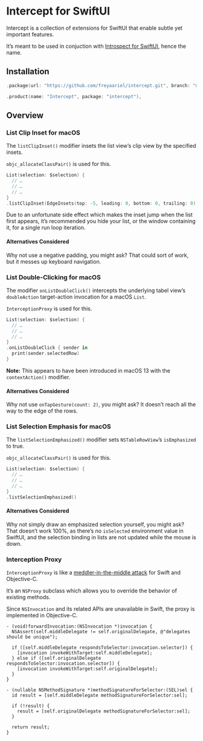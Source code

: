 # Intercept for SwiftUI

Intercept is a collection of extensions for SwiftUI that enable subtle yet important features.

It’s meant to be used in conjuction with [Introspect for SwiftUI](https://github.com/siteline/SwiftUI-Introspect), hence the name.


## Installation

```swift
.package(url: "https://github.com/freyaariel/intercept.git", branch: "main"),
```

```swift
.product(name: "Intercept", package: "intercept"),
```


## Overview

### List Clip Inset for macOS

The `listClipInset()` modifier insets the list view’s clip view by the specified insets.

`objc_allocateClassPair()` is used for this.

```swift
List(selection: $selection) {
  // …
  // …
  // …
}
.listClipInset(EdgeInsets(top: -5, leading: 0, bottom: 0, trailing: 0))
```

Due to an unfortunate side effect which makes the inset jump when the list first appears, it’s recommended you hide your list, or the window containing it, for a single run loop iteration.  


#### Alternatives Considered

Why not use a negative padding, you might ask? That could sort of work, but it messes up keyboard navigation.


### List Double-Clicking for macOS

The modifier `onListDoubleClick()` intercepts the underlying tabel view’s `doubleAction` target-action invocation for a macOS `List`.

`InterceptionProxy` is used for this.

```swift
List(selection: $selection) {
  // …
  // …
  // …
}
.onListDoubleClick { sender in
  print(sender.selectedRow)
}
```

**Note:** This appears to have been introduced in macOS 13 with the `contextAction()` modifier.


#### Alternatives Considered

Why not use `onTapGesture(count: 2)`, you might ask? It doesn’t reach all the way to the edge of the rows.


### List Selection Emphasis for macOS

The `listSelectionEmphasized()` modifier sets `NSTableRowView`’s `isEmphasized` to true.

`objc_allocateClassPair()` is used for this.

```swift
List(selection: $selection) {
  // …
  // …
  // …
}
.listSelectionEmphasized()
```


#### Alternatives Considered

Why not simply draw an emphasized selection yourself, you might ask? That doesn’t work 100%, as there’s no `isSelected` environment value in SwiftUI, and the selection binding in lists are not updated while the mouse is down.  


### Interception Proxy

`InterceptionProxy` is like a [meddler-in-the-middle attack](https://en.wikipedia.org/wiki/Man-in-the-middle_attack) for Swift and Objective-C.

It’s an `NSProxy` subclass which allows you to override the behavior of existing methods.

Since `NSInvocation` and its related APIs are unavailable in Swift, the proxy is implemented in Objective-C. 

```objc
- (void)forwardInvocation:(NSInvocation *)invocation {
  NSAssert(self.middleDelegate != self.originalDelegate, @"delegates should be unique");
  
  if ([self.middleDelegate respondsToSelector:invocation.selector]) {
    [invocation invokeWithTarget:self.middleDelegate];
  } else if ([self.originalDelegate respondsToSelector:invocation.selector]) {
    [invocation invokeWithTarget:self.originalDelegate];
  }
}

- (nullable NSMethodSignature *)methodSignatureForSelector:(SEL)sel {
  id result = [self.middleDelegate methodSignatureForSelector:sel];

  if (!result) {
    result = [self.originalDelegate methodSignatureForSelector:sel];
  }

  return result;
}
```

